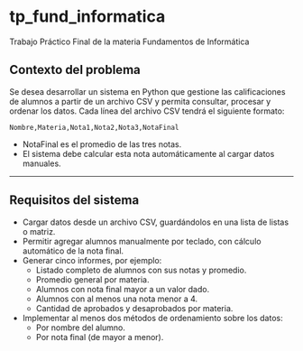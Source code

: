 # tp_fund_informatica
Trabajo Práctico Final de la materia Fundamentos de Informática 

## Contexto del problema
Se desea desarrollar un sistema en Python que gestione las calificaciones de alumnos a partir de un archivo CSV y permita consultar, procesar y ordenar los datos.
Cada línea del archivo CSV tendrá el siguiente formato:
```
Nombre,Materia,Nota1,Nota2,Nota3,NotaFinal
```
- NotaFinal es el promedio de las tres notas.
- El sistema debe calcular esta nota automáticamente al cargar datos manuales.

---

## Requisitos del sistema
- Cargar datos desde un archivo CSV, guardándolos en una lista de listas o matriz.
- Permitir agregar alumnos manualmente por teclado, con cálculo automático de la nota final.
- Generar cinco informes, por ejemplo:
  - Listado completo de alumnos con sus notas y promedio.
  - Promedio general por materia.
  - Alumnos con nota final mayor a un valor dado.
  - Alumnos con al menos una nota menor a 4.
  - Cantidad de aprobados y desaprobados por materia.
- Implementar al menos dos métodos de ordenamiento sobre los datos:
  - Por nombre del alumno.
  - Por nota final (de mayor a menor).
